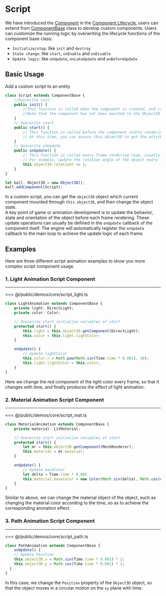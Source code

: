 # Script

We have introduced the [Component](/guide/core/component) in the [Component Lifecycle](/guide/core/component#life-cycle), users can extend from [ComponentBase](/api/classes/ComponentBase) class to develop custom components. Users can customize the running logic by overwriting the lifecycle functions of the component base class:
 - `Initialize/stop`: like `init` and `destroy`
 - `State change`: like `start`, `onEnable` and `onDisable`
 - `Update logic`: like `onUpdate`, `onLateUpdate` and `onBeforeUpdate`


## Basic Usage
Add a custom script to an entity
```ts
class Script extends ComponentBase {
    //Overwrite init
    public init() {
        //This function is called when the component is created, and can be used to initialize internal variables
        //Note that the component has not been mounted to the Object3D at this time, so it cannot be accessed by this.object3D
    }
    // Overwrite start
    public start() {
        // This function is called before the component starts rendering,
        // At this time, you can access this.object3D to get the attributes of the node or other components
    }
    // Overwrite onUpdate
    public onUpdate() {
        // This function is called every frame rendering loop, usually defined the node's loop logic
        // For example, update the rotation angle of the object every frame
        this.object3D.rotationY += 1;
    }
}

let ball: Object3D = new Object3D();
ball.addComponent(Script);
```
In a custom script, you can get the `object3D` object which current component mounted through `this.object3D`, and then change the object state.  
A key point of game or animation development is to update the behavior, state and orientation of the object before each frame rendering. These update operations can usually be defined in the `onUpdate` callback of the component itself. The engine will automatically register the `onUpdate` callback to the main loop to achieve the update logic of each frame.

## Examples
Here are three different script animation examples to show you more complex script component usage.

### 1. Light Animation Script Component
---
<Demo src="/demos/core/script_light.ts"></Demo>

<<< @/public/demos/core/script_light.ts

```ts
class LightAnimation extends ComponentBase {
    private light: DirectLight;
    private color: Color;

    // Overwrite start initialize variables of start
    protected start() {
        this.light = this.object3D.getComponent(DirectLight);
        this.color = this.light.lightColor;
    }

    onUpdate() {
        // Update lightColor
        this.color.r = Math.pow(Math.sin(Time.time * 0.001), 10);
        this.light.lightColor = this.color;
    }
}
```
Here we change the red component of the light color every frame, so that it changes with time, and finally produces the effect of light animation.

### 2. Material Animation Script Component
---
<Demo src="/demos/core/script_mat.ts"></Demo>

<<< @/public/demos/core/script_mat.ts

```ts
class MaterialAnimation extends ComponentBase {
    private material: LitMaterial;

    // Overwrite start initialize variables of start
    protected start() {
        let mr = this.object3D.getComponent(MeshRenderer);
        this.material = mr.material;
    }

    onUpdate() {
        // Update baseColor
        let delta = Time.time * 0.001
        this.material.baseColor = new Color(Math.sin(delta), Math.cos(delta), Math.sin(delta));
    }
}
```
Similar to above, we can change the material object of the object, such as changing the material color according to the time, so as to achieve the corresponding animation effect.

### 3. Path Animation Script Component
---
<Demo src="/demos/core/script_path.ts"></Demo>

<<< @/public/demos/core/script_path.ts

```ts
class PathAnimation extends ComponentBase {
    onUpdate() {
    // Update Position
    this.object3D.x = Math.sin(Time.time * 0.001) * 2;
    this.object3D.y = Math.cos(Time.time * 0.001) * 2;
  }
}
```
In this case, we change the `Position` property of the `Object3D` object, so that the object moves in a circular motion on the `xy` plane with time.
